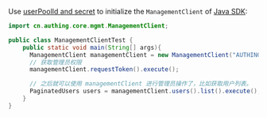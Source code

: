 Use [userPoolId and secret](/guides/faqs/get-userpool-id-and-secret.md) to initialize the `ManagementClient` of [Java SDK](/reference/sdk-for-java/):

```java
import cn.authing.core.mgmt.ManagementClient;

public class ManagementClientTest {
    public static void main(String[] args){
      ManagementClient managementClient = new ManagementClient("AUTHING_USERPOOL_ID", "AUTHING_USERPOOL_SECRET");
      // 获取管理员权限
      managementClient.requestToken().execute();

      // 之后就可以使用 managementClient 进行管理员操作了，比如获取用户列表。
      PaginatedUsers users = managementClient.users().list().execute();
    }
}
```
